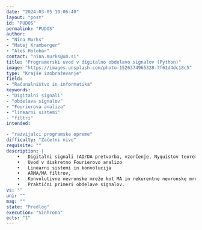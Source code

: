 ```yaml
---
date: "2024-03-05 10:06:40"
layout: "post"
id: "PUDOS"
permalink: "PUDOS"
author:
- "Nina Murks"
- "Matej Kramberger"
- "Aleš Holobar"
contact: "nina.murks@um.si"
title: "Programerski uvod v digitalno obdelavo signalov (Python)"
image: "https://images.unsplash.com/photo-1526374965328-7f61d4dc18c5"
type: "Krajše izobraževanje"
field:
- "Računalništvo in informatika"
keywords:
- "Digitalni signali"
- "obdelava signalov"
- "Fourierova analiza"
- "linearni sistemi"
- "filtri"
intended:

- "razvijalci programske opreme"
difficulty: "Začetni nivo"
requisite: ""
description: |
    •	Digitalni signali (AD/DA pretvorba, vzorčenje, Nyquistov teorem, ločljivost)
    •	Uvod v diskretno Fourierovo analizo
    •	Linearni sistemi in konvolucija
    •	ARMA/MA filtrov, 
    •	Konvolutivne nevronske mreže kot MA in rekurentne nevronske mreže kot ARMA sistemi
    •	Praktični primeri obdelave signalov.
vs: ""
uni: ""
mag: ""
state: "Predlog"
execution: "Sinhrona"
ects: "1"
---
```

